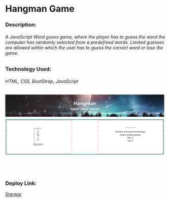 # Hangman Game

### Description:

###### A JavaScript Word guess game, where the player has to guess the word the computer has randomly selected from a predefined words. Limited guesses are allowed within which the user has to guess the correct word or lose the game.

### Technology Used:

###### HTML, CSS, BootStrap, JavaScript

![Game Image](/assets/images/hangman.png)

### Deploy Link:

[Starwar](https://github.com/atrinik11/hangman)
